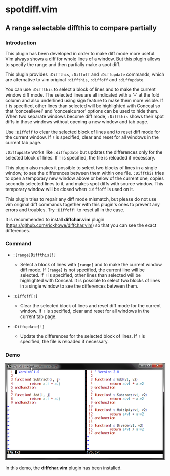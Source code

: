 # spotdiff.vim

## A range selectable diffthis to compare partially

### Introduction

This plugin has been developed in order to make diff mode more useful.
Vim always shows a diff for whole lines of a window. But this plugin allows
to specify the range and then partially make a spot diff.

This plugin provides `:Diffthis`, `:Diffoff` and `:Diffupdate` commands, which
are alternative to vim original `:diffthis`, `:diffoff` and `:diffupdate`.

You can use `:Diffthis` to select a block of lines and to make the current
window diff mode. The selected lines are all indicated with a '-' at the fold
column and also underlined using sign feature to make them more visible.
If `!` is specified, other lines than selected will be highlighted with Conceal
so that 'conceallevel' and 'concealcursor' options can be used to hide them.
When two separate windows become diff mode, `:Diffthis` shows their spot diffs
in those windows without opening a new window and tab page.

Use `:Diffoff` to clear the selected block of lines and to reset diff mode
for the current window. If `!` is specified, clear and reset for all windows
in the current tab page.

`:Diffupdate` works like `:diffupdate` but updates the differences only for the
selected block of lines. If `!` is specified, the file is reloaded if necessary.

This plugin also makes it possible to select two blocks of lines in a single
window, to see the differences between them within one file. `:Diffthis`
tries to open a temporary new window above or below of the current one,
copies secondly selected lines to it, and makes spot diffs with source window.
This temporary window will be closed when `:Diffoff` is used on it.

This plugin tries to repair any diff mode mismatch, but please do not use
vim original diff commands together with this plugin's ones to prevent any
errors and troubles. Try `:Diffoff!` to reset all in the case.

It is recommended to install **diffchar.vim** plugin
(https://github.com/rickhowe/diffchar.vim) so that
you can see the exact differences.

### Command

* `:[range]Diffthis[!]`
  * Select a block of lines with `[range]` and to make the current window
    diff mode. If `[range]` is not specified, the current line will be
    selected. If `!` is specified, other lines than selected will be
    highlighted with Conceal. It is possible to select two blocks of
    lines in a single window to see the differences between them.

* `:Diffoff[!]`
  * Clear the selected block of lines and reset diff mode for the current
    window. If `!` is specified, clear and reset for all windows in the
    current tab page.

* `:Diffupdate[!]`
  * Update the differences for the selected block of lines. If `!` is
    specified, the file is reloaded if necessary.

### Demo

![demo](demo.gif)

In this demo, the **diffchar.vim** plugin has been installed.
